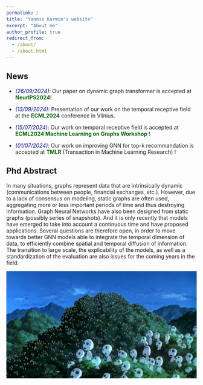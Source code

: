 ```yaml
---
permalink: /
title: "Yannis Karmim's website"
excerpt: "About me"
author_profile: true
redirect_from: 
  - /about/
  - /about.html
---
```


## News 
* *<span style="color:darkblue">(26/09/2024)</span>*: Our paper on dynamic graph transformer is accepted at <span style="color:darkgreen">**NeurIPS2024**</span>!

* *<span style="color:darkblue">(13/09/2024)</span>*: Presentation of our work on the temporal receptive field at the <span style="color:darkgreen">**ECML2024**</span> conference in Vilnius.
* *<span style="color:darkblue">(15/07/2024)</span>*: Our work on temporal receptive field is accepted at <span style="color:darkgreen">**ECML2024 Machine Learning on Graphs Workshop**</span> ! 
* *<span style="color:darkblue">(01/07/2024)</span>*: Our work on improving GNN for top-k recommandation is accepted at <span style="color:darkgreen">**TMLR**</span> (Transaction in Machine Learning Research) !




## Phd Abstract
In many situations, graphs represent data that are intrinsically dynamic (communications between people, financial exchanges, etc.). However, due to a lack of consensus on modeling, static graphs are often used, aggregating more or less important periods of time and thus destroying information. Graph Neural Networks have also been designed from static graphs (possibly series of snapshots). And it is only recently that models have emerged to take into account a continuous time and have proposed applications. Several questions are therefore open, in order to move towards better GNN models able to integrate the temporal dimension of data, to efficiently combine spatial and temporal diffusion of information. The transition to large scale, the explicability of the models, as well as a standardization of the evaluation are also issues for the coming years in the field. 




![](/images/accueil.jpg)